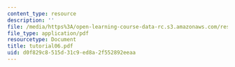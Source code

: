 ```yaml
---
content_type: resource
description: ''
file: /media/https%3A/open-learning-course-data-rc.s3.amazonaws.com/res-18-002-introduction-to-matlab-spring-2008/d0f829c8515d31c9ed8a2f552892eeaa_tutorial06.pdf
file_type: application/pdf
resourcetype: Document
title: tutorial06.pdf
uid: d0f829c8-515d-31c9-ed8a-2f552892eeaa
---
```


